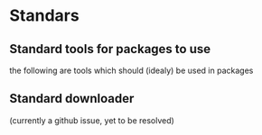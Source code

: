 # Standars

## Standard tools for packages to use
the following are tools which should (idealy) be used in packages

## Standard downloader
(currently a github issue, yet to be resolved)